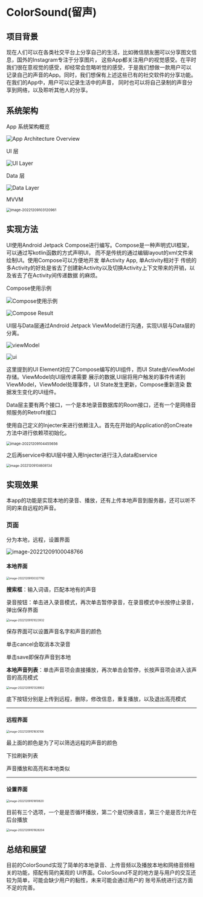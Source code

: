 # ColorSound(留声)

## 项目背景

现在人们可以在各类社交平台上分享自己的生活，比如微信朋友圈可以分享图文信息，国外的Instagram专注于分享图片，
这些App都关注用户的视觉感受。在平时我们很在意视觉的感受，却经常会忽略听觉的感受，于是我们想做一款用户可以
记录自己的声音的App。同时，我们想保有上述这些已有的社交软件的分享功能。在我们的App中，用户可以记录生活中的声音，
同时也可以将自己录制的声音分享到网络，以及聆听其他人的分享。

## 系统架构

App 系统架构概览

![App Architecture Overview](./README_SAM_PHOTO/overview.png)

UI 层

![UI Layer](./README_SAM_PHOTO/uiLayer.png)

Data 层

![Data Layer](./README_SAM_PHOTO/dataLayer.png)

MVVM

<img src="README-Lisery.assets/image-20221209103120961.png" alt="image-20221209103120961" style="zoom:67%;" />

## 实现方法

UI使用Android Jetpack Compose进行编写。Compose是一种声明式UI框架，可以通过写kotlin函数的方式声明UI，
而不是传统的通过编辑layout的xml文件来绘制UI。使用Compose可以方便地开发 单Activity App, 单Activity相对于
传统的多Activity的好处是省去了创建新Activity以及切换Activity上下文带来的开销，以及省去了在Activity间传递数据
的麻烦。

Compose使用示例

![Compose使用示例](./README_SAM_PHOTO/composeExample.png)

![Compose Result](./README_SAM_PHOTO/composeResult.png)

UI层与Data层通过Android Jetpack ViewModel进行沟通，实现UI层与Data层的分离。

![viewModel](./README_SAM_PHOTO/viewModel.png)

![ui](./README_SAM_PHOTO/ui.png)

这里提到的UI Element对应了Compose编写的UI组件，而UI State由ViewModel存储。ViewModel向UI层传递需要
展示的数据,UI层将用户触发的事件传递到ViewModel，ViewModel处理事件，UI State发生更新，Compose重新渲染
数据发生变化的UI组件。

Data层主要有两个接口，一个是本地录音数据库的Room接口，还有一个是网络音频服务的Retrofit接口

使用自己定义的Injecter来进行依赖注入。首先在开始的Application的onCreate方法中进行依赖项初始化。

<img src="README-Lisery.assets/image-20221209104455656.png" alt="image-20221209104455656" style="zoom:67%;" />

之后再service中和UI层中接入用Injecter进行注入data和service

<img src="README-Lisery.assets/image-20221209104608134.png" alt="image-20221209104608134" style="zoom: 60%;" />

## 实现效果

本app的功能是实现本地的录音、播放，还有上传本地声音到服务器，还可以听不同的来自远程的声音。

### 页面

分为本地，远程，设置界面

![image-20221209100048766](README-Lisery.assets/image-20221209100048766.png)

#### 本地界面

<img src="README-Lisery.assets/image-20221209100327792.png" alt="image-20221209100327792" style="zoom:50%;" />

**搜索框**：输入词语，匹配本地有的声音

录音按钮：单击进入录音模式，再次单击暂停录音，在录音模式中长按停止录音，弹出保存界面

<img src="README-Lisery.assets/image-20221209101023932.png" alt="image-20221209101023932" style="zoom:50%;" />

保存界面可以设置声音名字和声音的颜色

单击cancel会取消本次录音

单击save即保存声音到本地

**本地声音列表**：单击声音项会直接播放，再次单击会暂停，长按声音项会进入该声音的高亮模式

<img src="README-Lisery.assets/image-20221209101328902.png" alt="image-20221209101328902" style="zoom:50%;" />

底下按钮分别是上传到远程，删除，修改信息，重复播放，以及退出高亮模式

---

#### 远程界面

<img src="README-Lisery.assets/image-20221209101630106.png" alt="image-20221209101630106" style="zoom:50%;" />

最上面的颜色是为了可以筛选远程的声音的颜色

下拉刷新列表

声音播放和高亮和本地类似

---

#### 设置界面

<img src="README-Lisery.assets/image-20221209101810620.png" alt="image-20221209101810620" style="zoom:50%;" />

目前有三个选项，一个是是否循环播放，第二个是切换语言，第三个是是否允许在后台播放

<img src="README-Lisery.assets/image-20221209101928204.png" alt="image-20221209101928204" style="zoom:50%;" />


## 总结和展望

目前的ColorSound实现了简单的本地录音、上传音频以及播放本地和网络音频相关的功能，搭配有简约美观的
UI界面。ColorSound不足的地方是与用户的交互还较为简单，可能会缺少用户的黏性，未来可能会通过用户的
账号系统进行这方面不足的完善。
